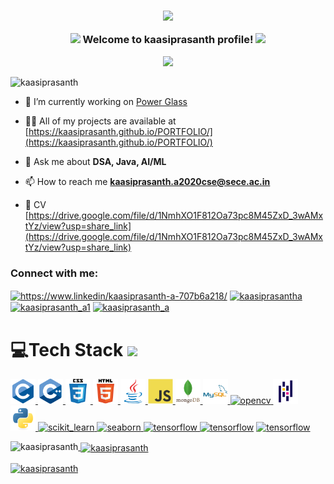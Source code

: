 <h3 align="center">
  
![](https://capsule-render.vercel.app/api?type=waving&color=gradient&height=100&section=header)


  <img src="https://camo.githubusercontent.com/5bbf8ca61ef5f92684489ace45ad6f45984fff87a621040c62b1fe31e3005ff9/687474703a2f2f692e696d6775722e636f6d2f436a34724d72532e676966" width="30">
  Welcome to kaasiprasanth profile!
  <img src="https://media.giphy.com/media/hvRJCLFzcasrR4ia7z/giphy.gif" width="28">
</h3>
<p align="center">
  <a href="https://github.com/CodeWhiteWeb/CodeWhiteWeb"><img src="https://readme-typing-svg.herokuapp.com?color=%2336BCF7&center=true&vCenter=true&lines=Hi+%2C+welcome+to+my+Github+page;I+am+Kaasiprasanth;Competitive+programmer;Web+Developer;AI/ML+Engineer;Effective+presenter;"></a>
</p>


<p align="left"> <img src="https://komarev.com/ghpvc/?username=kaasiprasanth&label=Profile%20views&color=0e75b6&style=flat" alt="kaasiprasanth" /> </p>

- 🔭 I’m currently working on [Power Glass](https://github.com/KAASIPRASANTH/POWER-GLASS)

- 👨‍💻 All of my projects are available at [https://kaasiprasanth.github.io/PORTFOLIO/](https://kaasiprasanth.github.io/PORTFOLIO/)

- 💬 Ask me about **DSA, Java, AI/ML**

- 📫 How to reach me **kaasiprasanth.a2020cse@sece.ac.in**

- 📄 CV [https://drive.google.com/file/d/1NmhXO1F812Oa73pc8M45ZxD_3wAMxtYz/view?usp=share_link](https://drive.google.com/file/d/1NmhXO1F812Oa73pc8M45ZxD_3wAMxtYz/view?usp=share_link)

<h3 align="left">Connect with me:</h3>
<p align="left">
<a href="https://linkedin.com/in/https://www.linkedin/kaasiprasanth-a-707b6a218/" target="blank"><img align="center" src="https://raw.githubusercontent.com/rahuldkjain/github-profile-readme-generator/master/src/images/icons/Social/linked-in-alt.svg" alt="https://www.linkedin/kaasiprasanth-a-707b6a218/" height="30" width="40" /></a>
<a href="https://www.codechef.com/users/kaasiprasantha" target="blank"><img align="center" src="https://cdn.jsdelivr.net/npm/simple-icons@3.1.0/icons/codechef.svg" alt="kaasiprasantha" height="30" width="40" /></a>
<a href="https://www.hackerrank.com/kaasiprasanth_a1" target="blank"><img align="center" src="https://raw.githubusercontent.com/rahuldkjain/github-profile-readme-generator/master/src/images/icons/Social/hackerrank.svg" alt="kaasiprasanth_a1" height="30" width="40" /></a>
<a href="https://www.leetcode.com/kaasiprasanth_a" target="blank"><img align="center" src="https://raw.githubusercontent.com/rahuldkjain/github-profile-readme-generator/master/src/images/icons/Social/leet-code.svg" alt="kaasiprasanth_a" height="30" width="40" /></a>
</p>

 
### 
# 💻Tech Stack <img src = "https://media2.giphy.com/media/QssGEmpkyEOhBCb7e1/giphy.gif?cid=ecf05e47a0n3gi1bfqntqmob8g9aid1oyj2wr3ds3mg700bl&rid=giphy.gif" width = 5%>
<p align="left"> <a href="https://www.cprogramming.com/" target="_blank" rel="noreferrer"> <img src="https://raw.githubusercontent.com/devicons/devicon/master/icons/c/c-original.svg" alt="c" width="40" height="40"/> </a> <a href="https://www.w3schools.com/cpp/" target="_blank" rel="noreferrer"> <img src="https://raw.githubusercontent.com/devicons/devicon/master/icons/cplusplus/cplusplus-original.svg" alt="cplusplus" width="40" height="40"/> </a> <a href="https://www.w3schools.com/css/" target="_blank" rel="noreferrer"> <img src="https://raw.githubusercontent.com/devicons/devicon/master/icons/css3/css3-original-wordmark.svg" alt="css3" width="40" height="40"/> </a> <a href="https://www.w3.org/html/" target="_blank" rel="noreferrer"> <img src="https://raw.githubusercontent.com/devicons/devicon/master/icons/html5/html5-original-wordmark.svg" alt="html5" width="40" height="40"/> </a> <a href="https://www.java.com" target="_blank" rel="noreferrer"> <img src="https://raw.githubusercontent.com/devicons/devicon/master/icons/java/java-original.svg" alt="java" width="40" height="40"/> </a> <a href="https://developer.mozilla.org/en-US/docs/Web/JavaScript" target="_blank" rel="noreferrer"> <img src="https://raw.githubusercontent.com/devicons/devicon/master/icons/javascript/javascript-original.svg" alt="javascript" width="40" height="40"/> </a> <a href="https://www.mongodb.com/" target="_blank" rel="noreferrer"> <img src="https://raw.githubusercontent.com/devicons/devicon/master/icons/mongodb/mongodb-original-wordmark.svg" alt="mongodb" width="40" height="40"/> </a> <a href="https://www.mysql.com/" target="_blank" rel="noreferrer"> <img src="https://raw.githubusercontent.com/devicons/devicon/master/icons/mysql/mysql-original-wordmark.svg" alt="mysql" width="40" height="40"/> </a> <a href="https://opencv.org/" target="_blank" rel="noreferrer"> <img src="https://www.vectorlogo.zone/logos/opencv/opencv-icon.svg" alt="opencv" width="40" height="40"/> </a> <a href="https://pandas.pydata.org/" target="_blank" rel="noreferrer"> <img src="https://raw.githubusercontent.com/devicons/devicon/2ae2a900d2f041da66e950e4d48052658d850630/icons/pandas/pandas-original.svg" alt="pandas" width="40" height="40"/> </a> <a href="https://www.python.org" target="_blank" rel="noreferrer"> <img src="https://raw.githubusercontent.com/devicons/devicon/master/icons/python/python-original.svg" alt="python" width="40" height="40"/> </a> <a href="https://scikit-learn.org/" target="_blank" rel="noreferrer"> <img src="https://upload.wikimedia.org/wikipedia/commons/0/05/Scikit_learn_logo_small.svg" alt="scikit_learn" width="40" height="40"/> </a> <a href="https://seaborn.pydata.org/" target="_blank" rel="noreferrer"> <img src="https://seaborn.pydata.org/_images/logo-mark-lightbg.svg" alt="seaborn" width="40" height="40"/> </a> <a href="https://www.tensorflow.org" target="_blank" rel="noreferrer"> <img src="https://www.vectorlogo.zone/logos/tensorflow/tensorflow-icon.svg" alt="tensorflow" width="40" height="40"/> </a>
<a href="https://www.tensorflow.org" target="_blank" rel="noreferrer"> <img src="https://cdn-icons-png.flaticon.com/512/29/29540.png" alt="tensorflow" width="40" height="40"/></a>
<a href="https://www.tensorflow.org" target="_blank" rel="noreferrer"> <img src="https://encrypted-tbn0.gstatic.com/images?q=tbn:ANd9GcRPSF4Jv5cG90K4oDT_bYIbxkJttCaZdfcHAA&usqp=CAU" alt="tensorflow" width="40" height="40"/></p>

<p><img align="left" src="https://github-readme-stats.vercel.app/api/top-langs?username=kaasiprasanth&show_icons=true&locale=en&layout=compact" alt="kaasiprasanth" /></p>

<p>&nbsp;<img align="center" src="https://github-readme-stats.vercel.app/api?username=kaasiprasanth&show_icons=true&locale=en" alt="kaasiprasanth" /></p>

<p><img align="center" src="https://github-readme-streak-stats.herokuapp.com/?user=kaasiprasanth&" alt="kaasiprasanth" /></p>

